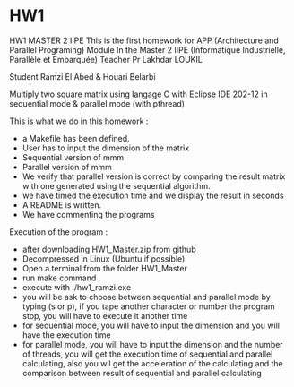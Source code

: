 # HW1
HW1 MASTER 2 IIPE
This is the first homework for APP (Architecture and Parallel Programing) Module In the Master 2 IIPE (Informatique Industrielle, Parallèle et Embarquée)
Teacher Pr Lakhdar LOUKIL

Student Ramzi El Abed & Houari Belarbi

Multiply two square matrix using langage C with Eclipse IDE 202-12 in sequential mode & parallel mode (with pthread)


This is what we do in this homework :

- a Makefile has been defined.
- User has to input the dimension of the matrix
- Sequential version of mmm
- Parallel version of mmm
- We verify that parallel version is correct by comparing the result matrix with
one generated using the sequential algorithm.
- we have timed the execution time and we display the result in seconds
- A README is written.
- We have commenting the programs

Execution of the program :
- after downloading HW1_Master.zip from github
- Decompressed in Linux (Ubuntu if possible)
- Open a terminal from the folder HW1_Master
- run make command
- execute with ./hw1_ramzi.exe
- you will be ask to choose between sequential and parallel mode by typing (s or p), if you tape another character or number the program stop, you will have to execute it another time
- for sequential mode, you will have to input the dimension and you will have the execution time
- for parallel mode, you will have to input the dimension and the number of threads, you will get the execution time of sequential and parallel calculating, also you wil get the acceleration of the calculating and the comparison between result of sequential and parallel calculating
